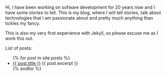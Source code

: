 Hi, I have been working on sofware development for 20 years now and I have some
stories to tell. This is my blog, where I will tell stories, talk about
technologies that I am passionate about and pretty much anything than tickles my
fancy.

This is also my very first experience with Jekyll, so please excuse me as I work
this out.

List of posts:<br>
<ul>
  {% for post in site.posts %}
    <li>
      <a href="{{ post.url }}">{{ post.title }}</a>
      {{ post.excerpt }}
    </li>
  {% endfor %}
</ul>

